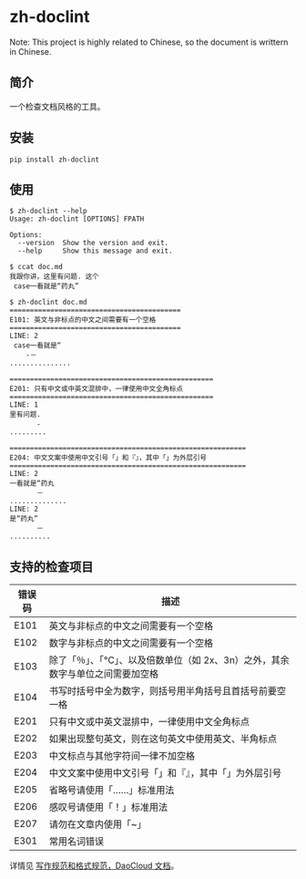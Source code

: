 # zh-doclint

Note: This project is highly related to Chinese, so the document is writtern in Chinese.

## 简介

一个检查文档风格的工具。

## 安装

```
pip install zh-doclint
```

## 使用

```shell
$ zh-doclint --help
Usage: zh-doclint [OPTIONS] FPATH

Options:
  --version  Show the version and exit.
  --help     Show this message and exit.

$ ccat doc.md 
我跟你讲，这里有问题. 这个
 case一看就是“药丸”

$ zh-doclint doc.md 
==========================================
E101: 英文与非标点的中文之间需要有一个空格
==========================================
LINE: 2
 case一看就是“
    -－
...............

==================================================
E201: 只有中文或中英文混排中，一律使用中文全角标点
==================================================
LINE: 1
里有问题.
　　　　-
.........

==========================================================
E204: 中文文案中使用中文引号「」和『』，其中「」为外层引号
==========================================================
LINE: 2
一看就是“药丸
　　　　－
..............
LINE: 2
是“药丸”
　　　　－
..........
```

## 支持的检查项目

| 错误码  | 描述                                       |
| ---- | ---------------------------------------- |
| E101 | 英文与非标点的中文之间需要有一个空格                       |
| E102 | 数字与非标点的中文之间需要有一个空格                       |
| E103 | 除了「％」、「℃」、以及倍数单位（如 2x、3n）之外，其余数字与单位之间需要加空格 |
| E104 | 书写时括号中全为数字，则括号用半角括号且首括号前要空一格             |
| E201 | 只有中文或中英文混排中，一律使用中文全角标点                   |
| E202 | 如果出现整句英文，则在这句英文中使用英文、半角标点                |
| E203 | 中文标点与其他字符间一律不加空格                         |
| E204 | 中文文案中使用中文引号「」和『』，其中「」为外层引号               |
| E205 | 省略号请使用「……」标准用法                           |
| E206 | 感叹号请使用「！」标准用法                            |
| E207 | 请勿在文章内使用「~」                              |
| E301 | 常用名词错误                                   |

详情见 [写作规范和格式规范，DaoCloud 文档](http://docs-static.daocloud.io/write-docs/format)。
